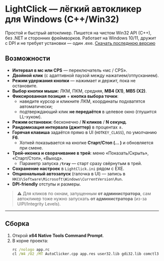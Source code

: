 # LightClick — лёгкий автокликер для Windows (C++/Win32)

Простой и быстрый автокликер. Пишется на чистом Win32 API (C++), без .NET и сторонних фреймворков. Работает на Windows 10/11, дружит с DPI и не требует установки — один .exe.
[Скачать последнюю версию](https://github.com/NShutnik/LightClick/releases/tag/release_0.1.6)
## Возможности

- **Интервал в мс или CPS** — переключатель «мс / CPS».
- **Двойной клик** (с адаптивной паузой между нажатием/отпусканием).
- **Режим удержания кнопки** — нажимает и держит, пока не остановите.
- **Выбор кнопки мыши:** ЛКМ, ПКМ, средняя, **MB4 (X1)**, **MB5 (X2)**.
- **Фиксированная позиция** + **кнопка выбора точки**:
  - наведите курсор и кликните ЛКМ, координаты подхватятся автоматически;
  - подтверждающий клик **не передаётся** в целевое окно (глушится LL-хуком).
- **Режим остановки:** бесконечно / **N кликов** / **N секунд**.
- **Рандомизация интервала (джиттер)** в процентах ±.
- **Горячая клавиша** задаётся прямо в UI (`HOTKEY_CLASS`), по умолчанию **F6**.
  - Хоткей показывается на кнопке **Старт/Стоп (… )** и обновляется при смене.
- **Трей-иконка и сворачивание в трей**: меню «Показать/Скрыть», «Старт/Стоп», «Выход».
  - Параметр запуска **`/tray`** — старт сразу свёрнутым в трей.
- **Сохранение настроек** в `LightClick.ini` рядом с EXE.
- **Опциональный автозапуск** (галочка в UI) — запись в `HKCU\Software\Microsoft\Windows\CurrentVersion\Run`.
- **DPI-friendly** отступы и размеры.

> ⚠️ Для кликов по окнам, запущенным **от администратора**, сам автокликер тоже нужно запускать **от администратора** (из-за UIPI/Integrity Levels).

---

## Сборка

1. Открой **x64 Native Tools Command Prompt**.
2. В корне проекта:
   ```bat
   rc /nologo app.rc
   cl /W4 /O2 /MT AutoClicker.cpp app.res user32.lib gdi32.lib comctl32.lib winmm.lib shell32.lib advapi32.lib /Fe:LightClick.exe

